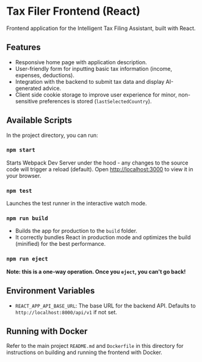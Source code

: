 # Tax Filer Frontend (React)

Frontend application for the Intelligent Tax Filing Assistant, built with React.

## Features

- Responsive home page with application description.
- User-friendly form for inputting basic tax information (income, expenses, deductions).
- Integration with the backend to submit tax data and display AI-generated advice.
- Client side cookie storage to improve user experience for minor, non-sensitive preferences is stored (`lastSelectedCountry`).

## Available Scripts

In the project directory, you can run:

### `npm start`

Starts Webpack Dev Server under the hood - any changes to the source code will trigger a reload (default).
Open [http://localhost:3000](http://localhost:3000) to view it in your browser.

### `npm test`

Launches the test runner in the interactive watch mode.

### `npm run build`

- Builds the app for production to the `build` folder.
- It correctly bundles React in production mode and optimizes the build (minified) for the best performance.

### `npm run eject`

**Note: this is a one-way operation. Once you `eject`, you can't go back!**

## Environment Variables

-   `REACT_APP_API_BASE_URL`: The base URL for the backend API. Defaults to `http://localhost:8000/api/v1` if not set.

## Running with Docker

Refer to the main project `README.md` and `Dockerfile` in this directory for instructions on building and running the frontend with Docker.
